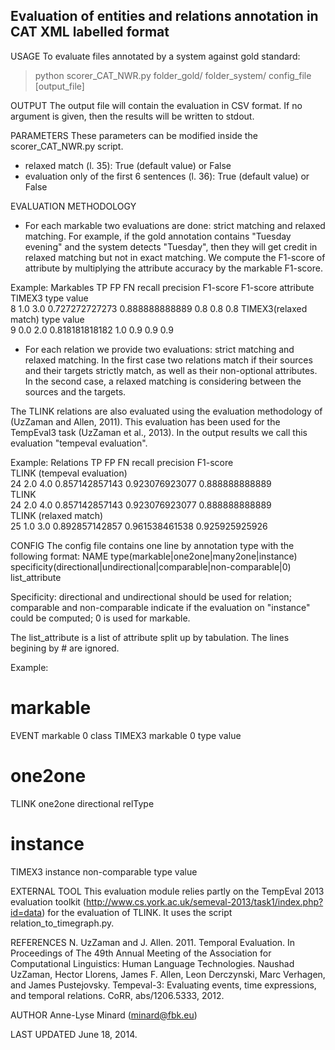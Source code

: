 Evaluation of entities and relations annotation in CAT XML labelled format
-------------------------------------------------------------------------------

USAGE
To evaluate files annotated by a system against gold standard:
> python scorer_CAT_NWR.py folder_gold/ folder_system/ config_file [output_file]


OUTPUT
The output file will contain the evaluation in CSV format. If no argument is given, then the results will be written to stdout.


PARAMETERS
These parameters can be modified inside the scorer_CAT_NWR.py script.
* relaxed match (l. 35): True (default value) or False
* evaluation only of the first 6 sentences (l. 36): True (default value) or False


EVALUATION METHODOLOGY
* For each markable two evaluations are done: strict matching and relaxed matching. For example, if the gold annotation contains "Tuesday evening" and the system detects "Tuesday", then they will get credit in relaxed matching but not in exact matching.
We compute the F1-score of attribute by multiplying the attribute accuracy by the markable F1-score.

Example:
Markables	TP	FP	FN	recall	precision	F1-score	F1-score attribute
TIMEX3							type	value	
	8	1.0	3.0	0.727272727273	0.888888888889	0.8	0.8	0.8	
TIMEX3(relaxed match)							type	value	
	9	0.0	2.0	0.818181818182	1.0	0.9	0.9	0.9	
	

* For each relation we provide two evaluations: strict matching and relaxed matching. In the first case two relations match if their sources and their targets strictly match, as well as their non-optional attributes. In the second case, a relaxed matching is considering between the sources and the targets. 

The TLINK relations are also evaluated using the evaluation methodology of (UzZaman and Allen, 2011). This evaluation has been used for the TempEval3 task (UzZaman et al., 2013). In the output results we call this evaluation "tempeval evaluation".

Example:
Relations	TP	FP	FN	recall	precision	F1-score	
TLINK (tempeval evaluation)							
	24	2.0	4.0	0.857142857143	0.923076923077	0.888888888889		
TLINK							
	24	2.0	4.0	0.857142857143	0.923076923077	0.888888888889		
TLINK (relaxed match)							
	25	1.0	3.0	0.892857142857	0.961538461538	0.925925925926


CONFIG
The config file contains one line by annotation type with the following format:
NAME	type(markable|one2one|many2one|instance)	specificity(directional|undirectional|comparable|non-comparable|0)	list_attribute

Specificity: directional and undirectional should be used for relation; comparable and non-comparable indicate if the evaluation on "instance" could be computed; 0 is used for markable. 

The list_attribute is a list of attribute split up by tabulation. The lines begining by # are ignored.

Example:
# markable
EVENT	markable	0	class
TIMEX3	markable	0	type	value
# one2one
TLINK	one2one	directional	relType
# instance
TIMEX3	instance	non-comparable	type	value


EXTERNAL TOOL
This evaluation module relies partly on the TempEval 2013 evaluation toolkit (http://www.cs.york.ac.uk/semeval-2013/task1/index.php?id=data) for the evaluation of TLINK. It uses the script relation_to_timegraph.py.

REFERENCES
N. UzZaman and J. Allen. 2011. Temporal Evaluation. In Proceedings of The 49th Annual Meeting of the Association for Computational Linguistics: Human Language Technologies.
Naushad UzZaman, Hector Llorens, James F. Allen, Leon Derczynski, Marc Verhagen, and James Pustejovsky. Tempeval-3: Evaluating events, time expressions, and temporal relations. CoRR, abs/1206.5333, 2012.


AUTHOR
Anne-Lyse Minard (minard@fbk.eu)


LAST UPDATED
June 18, 2014. 
